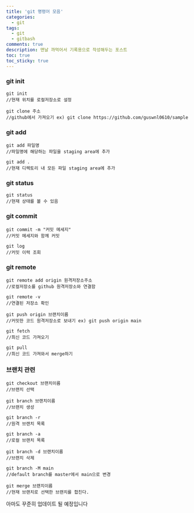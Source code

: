 ```yaml
---
title: 'git 명령어 모음'
categories:
  - git
tags:
  - git
  - gitbash
comments: true
description: 맨날 까먹어서 기록용으로 작성해두는 포스트
toc: true
toc_sticky: true
---
```


### git init

```
git init
//현재 위치를 로컬저장소로 설정

git clone 주소
//github에서 가져오기 ex) git clone https://github.com/guswnl0610/sample
```

### git add

```
git add 파일명
//파일명에 해당하는 파일을 staging area에 추가

git add .
//현재 디렉토리 내 모든 파일 staging area에 추가
```

### git status

```
git status
//현재 상태를 볼 수 있음
```

### git commit

```
git commit -m "커밋 메세지"
//커밋 메세지와 함께 커밋

git log
//커밋 이력 조회
```

### git remote

```
git remote add origin 원격저장소주소
//로컬저장소를 github 원격저장소와 연결함

git remote -v
//연결된 저장소 확인
```

```
git push origin 브랜치이름
//커밋한 코드 원격저장소로 보내기 ex) git push origin main

git fetch
//최신 코드 가져오기

git pull
//최신 코드 가져와서 merge하기
```

### 브랜치 관련

```
git checkout 브랜치이름
//브랜치 선택

git branch 브랜치이름
//브랜치 생성

git branch -r
//원격 브랜치 목록

git branch -a
//로컬 브랜치 목록

git branch -d 브랜치이름
//브랜치 삭제

git branch -M main
//default branch를 master에서 main으로 변경

git merge 브랜치이름
//현재 브랜치로 선택한 브랜치를 합친다.
```



아마도 꾸준히 업데이트 될 예정입니다
